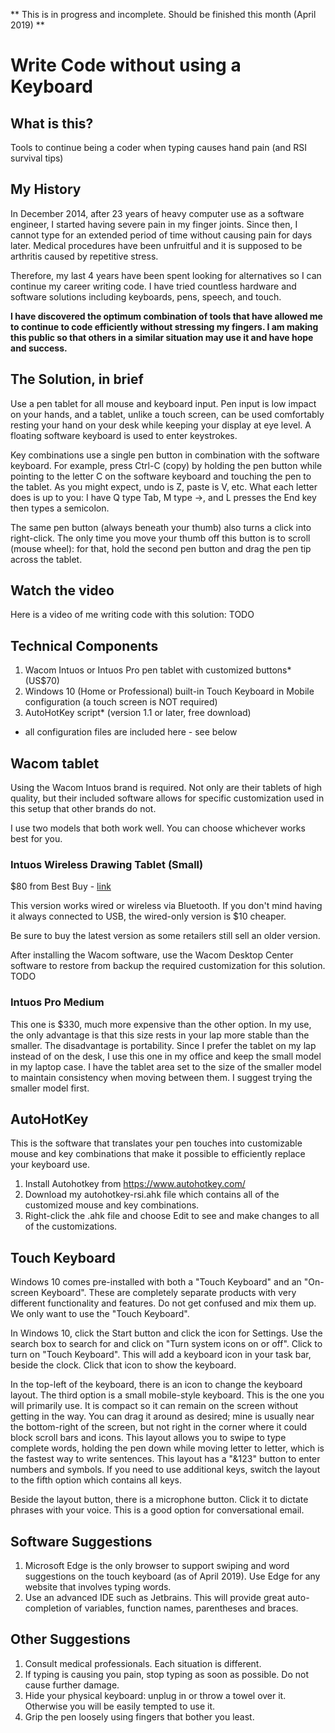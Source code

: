 ** This is in progress and incomplete. Should be finished this month (April 2019) **

# Write Code without using a Keyboard

## What is this?
Tools to continue being a coder when typing causes hand pain (and RSI survival tips)

## My History
In December 2014, after 23 years of heavy computer use as a software engineer, I started having severe pain in my finger joints. Since then, I cannot type for an extended period of time without causing pain for days later. Medical procedures have been unfruitful and it is supposed to be arthritis caused by repetitive stress. 

Therefore, my last 4 years have been spent looking for alternatives so I can continue my career writing code. I have tried countless hardware and software solutions including keyboards, pens, speech, and touch.

**I have discovered the optimum combination of tools that have allowed me to continue to code efficiently without stressing my fingers. I am making this public so that others in a similar situation may use it and have hope and success.**

## The Solution, in brief

Use a pen tablet for all mouse and keyboard input. Pen input is low impact on your hands, and a tablet, unlike a touch screen, can be used comfortably resting your hand on your desk while keeping your display at eye level. A floating software keyboard is used to enter keystrokes. 

Key combinations use a single pen button in combination with the software keyboard. For example, press Ctrl-C (copy) by holding the pen button while pointing to the letter C on the software keyboard and touching the pen to the tablet. As you might expect, undo is Z, paste is V, etc. What each letter does is up to you: I have Q type Tab, M type ->, and L presses the End key then types a semicolon.

The same pen button (always beneath your thumb) also turns a click into right-click. The only time you move your thumb off this button is to scroll (mouse wheel): for that, hold the second pen button and drag the pen tip across the tablet.

## Watch the video

Here is a video of me writing code with this solution: TODO

## Technical Components

1. Wacom Intuos or Intuos Pro pen tablet with customized buttons* (US$70)
1. Windows 10 (Home or Professional) built-in Touch Keyboard in Mobile configuration (a touch screen is NOT required)
1. AutoHotKey script* (version 1.1 or later, free download)

* all configuration files are included here - see below

## Wacom tablet

Using the Wacom Intuos brand is required. Not only are their tablets of high quality, but their included software allows for specific customization used in this setup that other brands do not.

I use two models that both work well. You can choose whichever works best for you.

### Intuos Wireless Drawing Tablet (Small) 

$80 from Best Buy - [link](https://www.bestbuy.com/site/wacom-intuos-wireless-graphic-tablet-small-with-3-bonus-software-included-black/6196634.p?skuId=6196634)

This version works wired or wireless via Bluetooth. If you don't mind having it always connected to USB, the wired-only version is $10 cheaper.

Be sure to buy the latest version as some retailers still sell an older version.

After installing the Wacom software, use the Wacom Desktop Center software to restore from backup the required customization for this solution. TODO

### Intuos Pro Medium

This one is $330, much more expensive than the other option. In my use, the only advantage is that this size rests in your lap more stable than the smaller. The disadvantage is portability. Since I prefer the tablet on my lap instead of on the desk, I use this one in my office and keep the small model in my laptop case. I have the tablet area set to the size of the smaller model to maintain consistency when moving between them. I suggest trying the smaller model first.

## AutoHotKey

This is the software that translates your pen touches into customizable mouse and key combinations that make it possible to efficiently replace your keyboard use. 

1. Install Autohotkey from https://www.autohotkey.com/
1. Download my autohotkey-rsi.ahk file which contains all of the customized mouse and key combinations. 
1. Right-click the .ahk file and choose Edit to see and make changes to all of the customizations.

## Touch Keyboard

Windows 10 comes pre-installed with both a "Touch Keyboard" and an "On-screen Keyboard". These are completely separate products with very different functionality and features. Do not get confused and mix them up. We only want to use the "Touch Keyboard".

In Windows 10, click the Start button and click the icon for Settings. Use the search box to search for and click on "Turn system icons on or off". Click to turn on "Touch Keyboard". This will add a keyboard icon in your task bar, beside the clock. Click that icon to show the keyboard.

In the top-left of the keyboard, there is an icon to change the keyboard layout. The third option is a small mobile-style keyboard. This is the one you will primarily use. It is compact so it can remain on the screen without getting in the way. You can drag it around as desired; mine is usually near the bottom-right of the screen, but not right in the corner where it could block scroll bars and icons. This layout allows you to swipe to type complete words, holding the pen down while moving letter to letter, which is the fastest way to write sentences. This layout has a "&123" button to enter numbers and symbols. If you need to use additional keys, switch the layout to the fifth option which contains all keys. 

Beside the layout button, there is a microphone button. Click it to dictate phrases with your voice. This is a good option for conversational email.

## Software Suggestions
1. Microsoft Edge is the only browser to support swiping and word suggestions on the touch keyboard (as of April 2019). Use Edge for any website that involves typing words.
1. Use an advanced IDE such as Jetbrains. This will provide great auto-completion of variables, function names, parentheses and braces. 

## Other Suggestions

1. Consult medical professionals. Each situation is different.
1. If typing is causing you pain, stop typing as soon as possible. Do not cause further damage.
1. Hide your physical keyboard: unplug in or throw a towel over it. Otherwise you will be easily tempted to use it.
1. Grip the pen loosely using fingers that bother you least.

